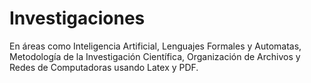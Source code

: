 # Investigaciones
En áreas como Inteligencia Artificial, Lenguajes Formales y Automatas, Metodología de la Investigación Científica, Organización de Archivos y Redes de Computadoras usando Latex y PDF.
